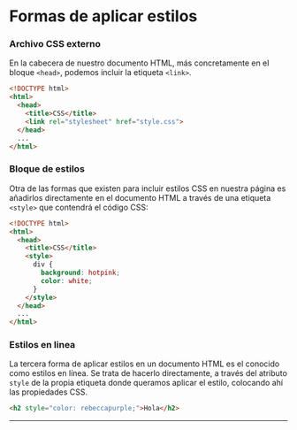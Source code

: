 # Formas de aplicar estilos

### Archivo CSS externo

En la cabecera de nuestro documento HTML, más concretamente en el bloque `<head>`, podemos incluir la etiqueta `<link>`.

```html
<!DOCTYPE html>
<html>
  <head>
    <title>CSS</title>
    <link rel="stylesheet" href="style.css">
  </head>
  ...
</html>
```

### Bloque de estilos

Otra de las formas que existen para incluir estilos CSS en nuestra página es añadirlos directamente en el documento HTML a través de una etiqueta `<style>` que contendrá el código CSS:

```html
<!DOCTYPE html>
<html>
  <head>
    <title>CSS</title>
    <style>
      div {
        background: hotpink;
        color: white;
      }
    </style>
  </head>
  ...
</html>
```

### Estilos en linea

La tercera forma de aplicar estilos en un documento HTML es el conocido como estilos en línea. Se trata de hacerlo directamente, a través del atributo `style` de la propia etiqueta donde queramos aplicar el estilo, colocando ahí las propiedades CSS.

```html
<h2 style="color: rebeccapurple;">Hola</h2>
```

---
